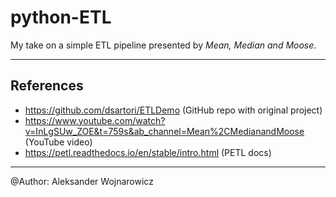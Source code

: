 # python-ETL

My take on a simple ETL pipeline presented by *Mean, Median and Moose*.

---

## References

- https://github.com/dsartori/ETLDemo (GitHub repo with original project)
- https://www.youtube.com/watch?v=InLgSUw_ZOE&t=759s&ab_channel=Mean%2CMedianandMoose (YouTube video)
- https://petl.readthedocs.io/en/stable/intro.html (PETL docs)

---

@Author: Aleksander Wojnarowicz
